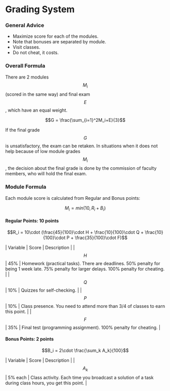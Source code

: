 <!---
The JavaScript code below is needed to suppport rendering of TeX formulas in GitHub Pages.

See this for kramdown:
https://mikelove.wordpress.com/2015/07/01/how-to-use-latex-math-in-rmd-to-display-properly-on-github-pages/
https://varunagrawal.github.io/2018/03/27/latex
https://stackoverflow.com/questions/26275645/how-to-support-latex-in-github-pages

This is a guideline to render formulas:
https://coderoad.ru/49970549/Проблема-рендеринга-некоторого-синтаксиса-latex-в-MathJax-с-Jekyll-на-github
-->
<script type="text/javascript" async
  src="https://cdnjs.cloudflare.com/ajax/libs/mathjax/2.7.5/MathJax.js?config=TeX-AMS-MML_HTMLorMML">
  MathJax.Hub.Config({
    tex2jax: {
      inlineMath: [['$$','$$'], ['\\(','\\)']],
      processEscapes: true
    }
  });
</script>
 
<!--- The present text is based on https://uneex.ru/HSE/RatingFormula -->

# Grading System

### General Advice

 * Maximize score for each of the modules.
 * Note that bonuses are separated by module.
 * Visit classes.
 * Do not cheat, it costs.

### Overall Formula

There are 2 modules $$M_i$$ (scored in the same way) and final exam $$E$$, which have an equal weight.

$$G = \frac{\sum_{i=1}^2M_i+E}{3}$$

If the final grade $$G$$ is unsatisfactory, the exam can be retaken.
In situations when it does not help because of low module grades $$M_i$$,
the decision about the final grade is done by the commission of faculty members,
who will hold the final exam.   

### Module Formula

Each module score is calculated from Regular and Bonus points:

$$M_i = min(10, R_i + B_i)$$

#### Regular Points: 10 points

$$R_i = 10\cdot (\frac{45}{100}\cdot H + \frac{10}{100}\cdot Q + \frac{10}{100}\cdot P + \frac{35}{100}\cdot F)$$

| Variable | Score | Description |
| $$H$$    | 45%   | Homework (practical tasks). There are deadlines. 50% penalty for being 1 week late. 75% penalty for larger delays. 100% penalty for cheating. |
| $$Q$$    | 10%   | Quizzes for self-checking. |
| $$P$$    | 10%   | Class presence. You need to attend more than 3/4 of classes to earn this point. |
| $$F$$    | 35%   | Final test (programming assignment). 100% penalty for cheating. |

#### Bonus Points: 2 points

$$B_i = 2\cdot \frac{\sum_k A_k}{100}$$

| Variable | Score   | Description |
| $$A_k$$  | 5% each | Class activity. Each time you broadcast a solution of a task during class hours, you get this point. |
